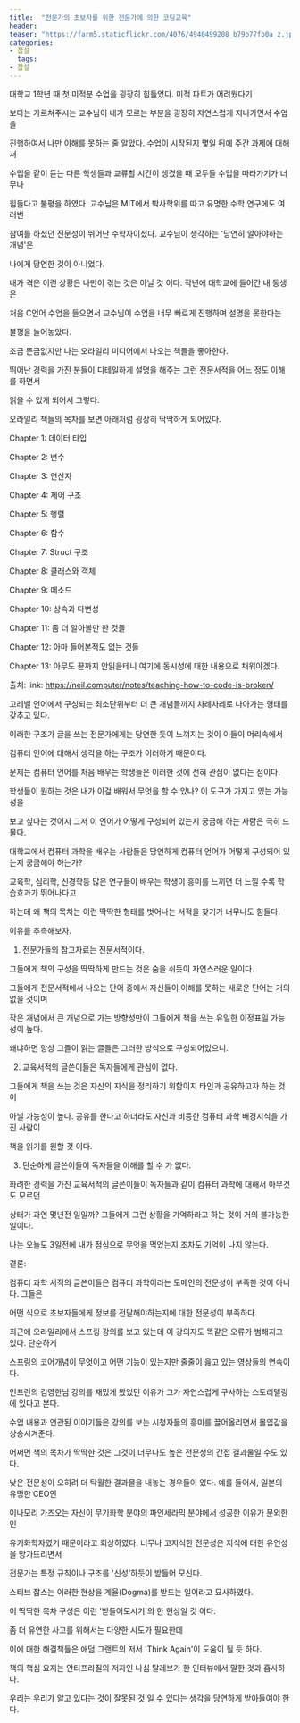 ```yaml
---
title:  "전문가의 초보자를 위한 전문가에 의한 코딩교육"
header:
teaser: "https://farm5.staticflickr.com/4076/4940499208_b79b77fb0a_z.jpg"
categories:
- 잡설
  tags:
- 잡설
---
```


  대학교 1학년 때 첫 미적분 수업을 굉장히 힘들었다. 미적 파트가 어려웠다기 
 
보다는 가르쳐주시는 교수님이 내가 모르는 부분을 굉장히 자연스럽게 지나가면서 수업을

진행하여서 나만 이해를 못하는 줄 알았다. 수업이 시작된지 몇일 뒤에 주간 과제에 대해서

수업을 같이 듣는 다른 학생들과 교류할 시간이 생겼을 때 모두들 수업을 따라가기가 너무나

힘들다고 불평을 하였다. 교수님은 MIT에서 박사학위를 따고 유명한 수학 연구에도 여러번

참여를 하셨던 전문성이 뛰어난 수학자이셨다.  교수님이 생각하는 '당연히 알아야하는 개념'은 

나에게 당연한 것이 아니었다.


  내가 겪은 이런 상황은 나만이 겪는 것은 아닐 것 이다. 작년에 대학교에 들어간 내 동생은

처음 C언어 수업을 들으면서 교수님이 수업을 너무 빠르게 진행하며 설명을 못한다는

불평을 늘어놓았다.

  조금 뜬금없지만 나는 오라일리 미디어에서 나오는 책들을 좋아한다.

뛰어난 경력을 가진 분들이 디테일하게 설명을 해주는 그런 전문서적을 어느 정도 이해를 하면서

읽을 수 있게 되어서 그렇다.

  오라일리 책들의 목차를 보면 아래처럼 굉장히 딱딱하게 되어있다.

Chapter 1: 데이터 타입

Chapter 2: 변수

Chapter 3: 연산자

Chapter 4: 제어 구조

Chapter 5: 행렬

Chapter 6: 함수

Chapter 7: Struct 구조

Chapter 8: 클래스와 객체

Chapter 9: 메소드

Chapter 10: 상속과 다변성

Chapter 11: 좀 더 알아볼만 한 것들

Chapter 12: 아마 들어본적도 없는 것들

Chapter 13: 아무도 끝까지 안읽을테니 여기에 동시성에 대한 내용으로 채워야겠다.

출처: link: https://neil.computer/notes/teaching-how-to-code-is-broken/

고레벨 언어에서 구성되는 최소단위부터 더 큰 개념들까지 차례차레로 나아가는 형태를 갖추고 있다.

이러한 구조가 글을 쓰는 전문가에게는 당연한 듯이 느껴지는 것이 이들이 머리속에서 

컴퓨터 언어에 대해서 생각을 하는 구조가 이러하기 때문이다.

문제는 컴퓨터 언어를 처음 배우는 학생들은 이러한 것에 전혀 관심이 없다는 점이다.

학생들이 원하는 것은 내가 이걸 배워서 무엇을 할 수 있나? 이 도구가 가지고 있는 가능성을

보고 싶다는 것이지 그저 이 언어가 어떻게 구성되어 있는지 궁금해 하는 사람은 극히 드물다.



대학교에서 컴퓨터 과학을 배우는 사람들은 당연하게 컴퓨터 언어가 어떻게 구성되어 있는지 궁금해야 하는가?

교육학, 심리학, 신경학등 많은 연구들이 배우는 학생이 흥미를 느끼면 더 느낄 수록 학습효과가 뛰어나다고

하는데 왜 책의 목차는 이런 딱딱한 형태를 벗어나는 서적을 찾기가 너무나도 힘들다.



이유를 추측해보자.

1. 전문가들의 참고자료는 전문서적이다.

그들에게 책의 구성을 딱딱하게 만드는 것은 숨을 쉬듯이 자연스러운 일이다.

그들에게 전문서적에서 나오는 단어 중에서 자신들이 이해를 못하는 새로운 단어는 거의 없을 것이며

작은 개념에서 큰 개념으로 가는 방향성만이 그들에게 책을 쓰는 유일한 이정표일 가능성이 높다.

왜냐하면 항상 그들이 읽는 글들은 그러한 방식으로 구성되어있으니.



2. 교육서적의 글쓴이들은 독자들에게 관심이 없다.

그들에게 책을 쓰는 것은 자신의 지식을 정리하기 위함이지 타인과 공유하고자 하는 것이

아닐 가능성이 높다. 공유를 한다고 하더라도 자신과 비등한 컴퓨터 과학 배경지식을 가진 사람이

책을 읽기를 원할 것 이다.



3. 단순하게 글쓴이들이 독자들을 이해를 할 수 가 없다.

화려한 경력을 가진 교육서적의 글쓴이들이 독자들과 같이 컴퓨터 과학에 대해서 아무것도 모르던

상태가 과연 몇년전 일일까? 그들에게 그런 상황을 기억하라고 하는 것이 거의 불가능한 일이다.

나는 오늘도 3일전에 내가 점심으로 무엇을 먹었는지 조차도 기억이 나지 않는다.



결론:

 컴퓨터 과학 서적의 글쓴이들은 컴퓨터 과학이라는 도메인의 전문성이 부족한 것이 아니다. 그들은

어떤 식으로 초보자들에게 정보를 전달해야하는지에 대한 전문성이 부족하다.

최근에 오라일리에서 스프링 강의를 보고 있는데 이 강의자도 똑같은 오류가 범해지고 있다. 단순하게

스프링의 코어개념이 무엇이고 어떤 기능이 있는지만 줄줄이 읊고 있는 영상들의 연속이다.

인프런의 김영한님 강의를 재밌게 봤었던 이유가 그가 자연스럽게 구사하는 스토리텔링에 있다고 본다.

수업 내용과 연관된 이야기들은 강의를 보는 시청자들의 흥미를 끌어올리면서 몰입감을 상승시켜준다.

어쩌면 책의 목차가 딱딱한 것은 그것이 너무나도 높은 전문성의 간접 결과물일 수도 있다.

낮은 전문성이 오히려 더 탁월한 결과물을 내놓는 경우들이 있다. 예를 들어서, 일본의 유명한 CEO인 

이나모리 가즈오는 자신이 무기화학 분야의 파인세라믹 분야에서 성공한 이유가 문외한인

유기화학자였기 때문이라고 회상하였다. 너무나 고지식한 전문성은 지식에 대한 유연성을 망가뜨리면서

전문가는 특정 규칙이나 구조를 '신성'하듯이 받들어 모신다.

스티브 잡스는 이러한 현상을 계율(Dogma)를 받드는 일이라고 묘사하였다.

이 딱딱한 목차 구성은 이런 '받들어모시기'의 한 현상일 것 이다.

좀 더 유연한 사고를 위해서는 다양한 시도가 필요한데

이에 대한 해결책들은 애덤 그랜트의 저서 'Think Again'이 도움이 될 듯 하다.

책의 핵심 요지는 안티프라질의 저자인 나심 탈레브가 한 인터뷰에서 말한 것과 흡사하다.

우리는 우리가 알고 있다는 것이 잘못된 것 일 수 있다는 생각을 당연하게 받아들여야 한다.

[^posts]: Footnote test.
